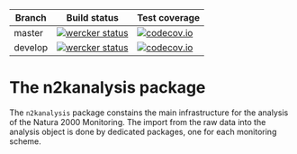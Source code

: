 **Branch** | **Build status** | **Test coverage**
---------- | ---------------- | -----------------
master | [![wercker status](https://app.wercker.com/status/f3a5129fdc8657713d873b39a2e0ee44/m/master "wercker status")](https://app.wercker.com/project/bykey/f3a5129fdc8657713d873b39a2e0ee44) | [![codecov.io](https://codecov.io/github/INBO-Natura2000/n2kanalysis/coverage.svg?branch=develop)](https://codecov.io/github/INBO-Natura2000/n2kanalysis?branch=master)
develop | [![wercker status](https://app.wercker.com/status/f3a5129fdc8657713d873b39a2e0ee44/m/develop "wercker status")](https://app.wercker.com/project/bykey/f3a5129fdc8657713d873b39a2e0ee44) | [![codecov.io](https://codecov.io/github/INBO-Natura2000/n2kanalysis/coverage.svg?branch=develop)](https://codecov.io/github/INBO-Natura2000/n2kanalysis?branch=develop)

# The n2kanalysis package

The `n2kanalysis` package constains the main infrastructure for the analysis of the Natura 2000 Monitoring. The import from the raw data into the analysis object is done by dedicated packages, one for each monitoring scheme.
